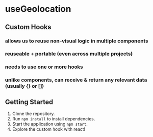 # useGeolocation

## Custom Hooks
### allows us to reuse non-visual logic in multiple components
### reuseable + portable (even across multiple projects)
### needs to use one or more hooks
### unlike components, can receive & return any relevant data (usually {} or [])

## Getting Started

1. Clone the repository.
2. Run `npm install` to install dependencies.
3. Start the application using `npm start`.
4. Explore the custom hook with react!